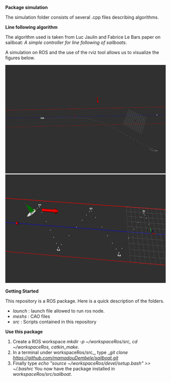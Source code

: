  **Package simulation**

The simulation folder consists of several .cpp files describing algorithms.

**Line following algorithm**

The algorithm used is taken from Luc Jaulin and Fabrice Le Bars
paper on sailboat: *A simple controller for line following of sailboats*.

A simulation on ROS and the use of the rviz tool allows us to visualize the figures below.

<img src="suivi_ligne.png" alt="suivi_ligne" style="display:inline-block;" width="550" height="340"/> <img src="cap_au_pres.png" alt="suivi_ligne" style="display:inline-block;" width="550" height="340"/>


 **Getting Started**

This repository is a ROS package. Here is a quick description of the folders.

* *launch* : launch file allowed to run ros node.
* *meshs* : CAO files
* *src* : Scripts contained in this repository


 **Use this package**

1. Create a ROS workspace *mkdir -p ~/workspaceRos/src, cd ~/workspaceRos, catkin_make*.
2. In a terminal under workspaceRos/src_, type _*git clone https://github.com/mamadouDembele/sailboat.git*
3. Finally type *echo "source ~/workspaceRos/devel/setup.bash" >> ~/.bashrc*
You now have the package installed in *workspaceRos/src/sailboat*.





